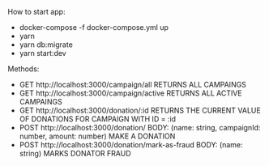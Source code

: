 How to start app: 
 - docker-compose -f docker-compose.yml up
 - yarn 
 - yarn db:migrate
 - yarn start:dev

 Methods:
 - GET http://localhost:3000/campaign/all RETURNS ALL CAMPAINGS
 - GET http://localhost:3000/campaign/active RETURNS ALL ACTIVE CAMPAINGS
 - GET http://localhost:3000/donation/:id RETURNS THE CURRENT VALUE OF DONATIONS FOR CAMPAIGN WITH ID = :id
 - POST http://localhost:3000/donation/ BODY: (name: string, campaignId: number, amount: number) MAKE A DONATION
 - POST http://localhost:3000/donation/mark-as-fraud BODY: (name: string) MARKS DONATOR FRAUD